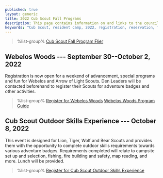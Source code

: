 ```yaml
---
published: true
layout: generic
title: 2022 Cub Scout Fall Programs
description: This page contains information on and links to the council website to register for fall 2022 programs at Camp Workcoeman.
keywords: "Cub Scout, resident camp, 2022, registration, reservation, fall programs"
---
```


> %list-group%
> <a href="{{ site.url }}/pdf/2022/2022-cub-scout-fall-programs.pdf" class="list-group-item">Cub Scout Fall Program Flier</a>

## Webelos Woods --- September 30--October 2, 2022

Registration is now open for a weekend of advancement, special programs and fun for Webelos and Arrow of Light Scouts. Den Leaders will be contacted beforehand to register their Scouts for adventure badges and other activities.

> %list-group%
> <a href="https://scoutingevent.com/066-webeloswoods2022" class="list-group-item">Register for Webelos Woods</a>
> <a href="{{ site.url }}/pdf/2022/2022-webelos-woods-program-guide.pdf" class="list-group-item">Webelos Woods Program Guide</a>

## Cub Scout Outdoor Skills Experience --- October 8, 2022

This event is designed for Lion, Tiger, Wolf and Bear Scouts and provides them with the opportunity to complete outdoor skills requirements towards various adventure badges. Requirements completed will relate to campsite set up and selection, fishing, fire building and safety, map reading, and more. Lunch will be provided.

> %list-group%
> <a href="https://scoutingevent.com/066-60798" class="list-group-item">Register for Cub Scout Outdoor Skills Experience</a>
